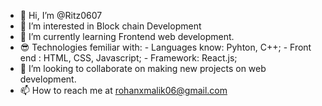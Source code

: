 - 👋 Hi, I’m @Ritz0607
- 👀 I’m interested in Block chain Development
- 🌱 I’m currently learning Frontend web development.
- 😎 Technologies femiliar with:
      - Languages know: Pyhton, C++;
      - Front end : HTML, CSS, Javascript;
      - Framework: React.js;
- 💞️ I’m looking to collaborate on making new projects on web development.
- 📫 How to reach me at rohanxmalik06@gmail.com

<!---
Ritz0607/Ritz0607 is a ✨ special ✨ repository because its `README.md` (this file) appears on your GitHub profile.
You can click the Preview link to take a look at your changes.
--->
